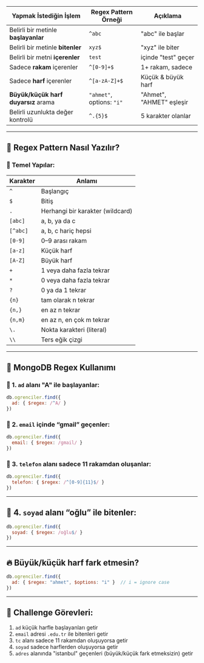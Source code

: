 
| Yapmak İstediğin İşlem              | Regex Pattern Örneği      | Açıklama                 |
| ----------------------------------- | ------------------------- | ------------------------ |
| Belirli bir metinle **başlayanlar** | `^abc`                    | "abc" ile başlar         |
| Belirli bir metinle **bitenler**    | `xyz$`                    | "xyz" ile biter          |
| Belirli bir metni **içerenler**     | `test`                    | içinde "test" geçer      |
| Sadece **rakam** içerenler          | `^[0-9]+$`                | 1+ rakam, sadece         |
| Sadece **harf** içerenler           | `^[a-zA-Z]+$`             | Küçük & büyük harf       |
| **Büyük/küçük harf duyarsız** arama | `"ahmet"`, options: `"i"` | "Ahmet", "AHMET" eşleşir |
| Belirli uzunlukta değer kontrolü    | `^.{5}$`                  | 5 karakter olanlar       |

---

## 🔧 Regex Pattern Nasıl Yazılır?

### 📌 Temel Yapılar:

|Karakter|Anlamı|
|---|---|
|`^`|Başlangıç|
|`$`|Bitiş|
|`.`|Herhangi bir karakter (wildcard)|
|`[abc]`|a, b, ya da c|
|`[^abc]`|a, b, c hariç hepsi|
|`[0-9]`|0–9 arası rakam|
|`[a-z]`|Küçük harf|
|`[A-Z]`|Büyük harf|
|`+`|1 veya daha fazla tekrar|
|`*`|0 veya daha fazla tekrar|
|`?`|0 ya da 1 tekrar|
|`{n}`|tam olarak n tekrar|
|`{n,}`|en az n tekrar|
|`{n,m}`|en az n, en çok m tekrar|
|`\.`|Nokta karakteri (literal)|
|`\\`|Ters eğik çizgi|

---

## 🧪 MongoDB Regex Kullanımı

### 🎯 1. `ad` alanı "A" ile başlayanlar:

```js
db.ogrenciler.find({
  ad: { $regex: /^A/ }
})
```

### 🎯 2. `email` içinde “gmail” geçenler:

```js
db.ogrenciler.find({
  email: { $regex: /gmail/ }
})
```

### 🎯 3. `telefon` alanı sadece 11 rakamdan oluşanlar:

```js
db.ogrenciler.find({
  telefon: { $regex: /^[0-9]{11}$/ }
})
```

---

## 🎯 4. `soyad` alanı “oğlu” ile bitenler:

```js
db.ogrenciler.find({
  soyad: { $regex: /oğlu$/ }
})
```

---

## 🔥 Büyük/küçük harf fark etmesin?

```js
db.ogrenciler.find({
  ad: { $regex: "ahmet", $options: "i" }  // i = ignore case
})
```

---

## 🎯 Challenge Görevleri:

1. `ad` küçük harfle başlayanları getir
2. `email` adresi `.edu.tr` ile bitenleri getir
3. `tc` alanı sadece 11 rakamdan oluşuyorsa getir
4. `soyad` sadece harflerden oluşuyorsa getir
5. `adres` alanında "istanbul" geçenleri (büyük/küçük fark etmeksizin) getir
